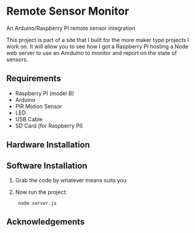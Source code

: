 Remote Sensor Monitor
=====================

An Arduino/Raspberry PI remote sensor integration

This project is part of a site that I built for the more maker type projects I work on.  It will allow you to see how I got a Raspberry PI hosting a Node web server to use an Anrduino to monitor and report on the state of sensors.

Requirements
------------
*  Raspberry PI (model B)
*  Arduino
*  PIR Motion Sensor
*  LED
*  USB Cable
*  SD Card (for Raspberry PI)

Hardware Installation
---------------------


Software Installation
---------------------

1. Grab the code by whatever means suits you
2. Now run the project:

        node server.js


Acknowledgements
----------------
